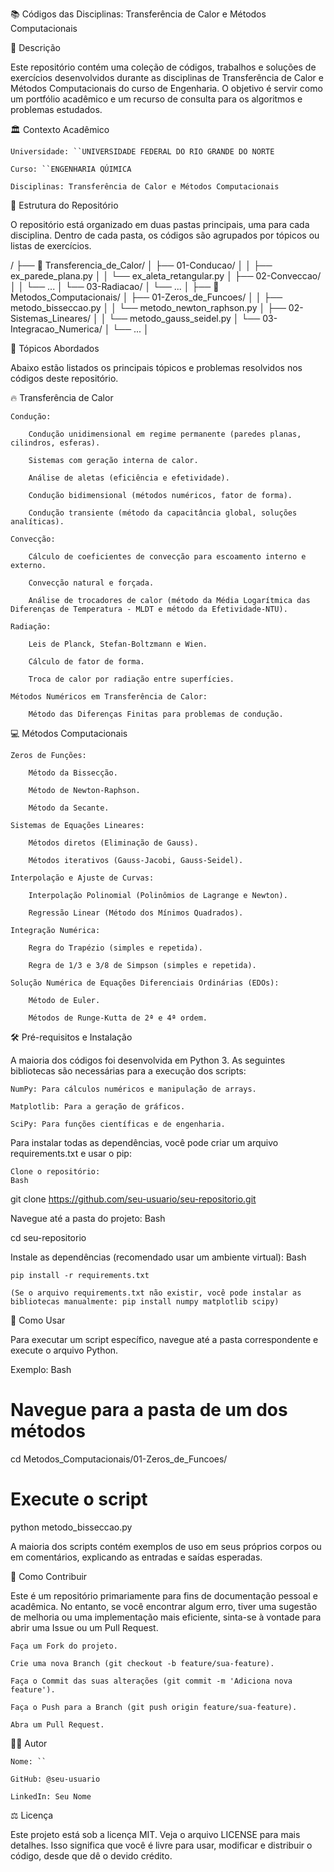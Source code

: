 📚 Códigos das Disciplinas: Transferência de Calor e Métodos Computacionais

📝 Descrição

Este repositório contém uma coleção de códigos, trabalhos e soluções de exercícios desenvolvidos durante as disciplinas de Transferência de Calor e Métodos Computacionais do curso de Engenharia. O objetivo é servir como um portfólio acadêmico e um recurso de consulta para os algoritmos e problemas estudados.

🏛️ Contexto Acadêmico

    Universidade: ``UNIVERSIDADE FEDERAL DO RIO GRANDE DO NORTE

    Curso: ``ENGENHARIA QÚIMICA

    Disciplinas: Transferência de Calor e Métodos Computacionais


📂 Estrutura do Repositório

O repositório está organizado em duas pastas principais, uma para cada disciplina. Dentro de cada pasta, os códigos são agrupados por tópicos ou listas de exercícios.

/
├── 📁 Transferencia_de_Calor/
│   ├── 01-Conducao/
│   │   ├── ex_parede_plana.py
│   │   └── ex_aleta_retangular.py
│   ├── 02-Conveccao/
│   │   └── ...
│   └── 03-Radiacao/
│       └── ...
│
├── 📁 Metodos_Computacionais/
│   ├── 01-Zeros_de_Funcoes/
│   │   ├── metodo_bisseccao.py
│   │   └── metodo_newton_raphson.py
│   ├── 02-Sistemas_Lineares/
│   │   └── metodo_gauss_seidel.py
│   └── 03-Integracao_Numerica/
│       └── ...
│


📖 Tópicos Abordados

Abaixo estão listados os principais tópicos e problemas resolvidos nos códigos deste repositório.

🔥 Transferência de Calor

    Condução:

        Condução unidimensional em regime permanente (paredes planas, cilindros, esferas).

        Sistemas com geração interna de calor.

        Análise de aletas (eficiência e efetividade).

        Condução bidimensional (métodos numéricos, fator de forma).

        Condução transiente (método da capacitância global, soluções analíticas).

    Convecção:

        Cálculo de coeficientes de convecção para escoamento interno e externo.

        Convecção natural e forçada.

        Análise de trocadores de calor (método da Média Logarítmica das Diferenças de Temperatura - MLDT e método da Efetividade-NTU).

    Radiação:

        Leis de Planck, Stefan-Boltzmann e Wien.

        Cálculo de fator de forma.

        Troca de calor por radiação entre superfícies.

    Métodos Numéricos em Transferência de Calor:

        Método das Diferenças Finitas para problemas de condução.

💻 Métodos Computacionais

    Zeros de Funções:

        Método da Bissecção.

        Método de Newton-Raphson.

        Método da Secante.

    Sistemas de Equações Lineares:

        Métodos diretos (Eliminação de Gauss).

        Métodos iterativos (Gauss-Jacobi, Gauss-Seidel).

    Interpolação e Ajuste de Curvas:

        Interpolação Polinomial (Polinômios de Lagrange e Newton).

        Regressão Linear (Método dos Mínimos Quadrados).

    Integração Numérica:

        Regra do Trapézio (simples e repetida).

        Regra de 1/3 e 3/8 de Simpson (simples e repetida).

    Solução Numérica de Equações Diferenciais Ordinárias (EDOs):

        Método de Euler.

        Métodos de Runge-Kutta de 2ª e 4ª ordem.

🛠️ Pré-requisitos e Instalação

A maioria dos códigos foi desenvolvida em Python 3. As seguintes bibliotecas são necessárias para a execução dos scripts:

    NumPy: Para cálculos numéricos e manipulação de arrays.

    Matplotlib: Para a geração de gráficos.

    SciPy: Para funções científicas e de engenharia.

Para instalar todas as dependências, você pode criar um arquivo requirements.txt e usar o pip:

    Clone o repositório:
    Bash

git clone https://github.com/seu-usuario/seu-repositorio.git

Navegue até a pasta do projeto:
Bash

cd seu-repositorio

Instale as dependências (recomendado usar um ambiente virtual):
Bash

    pip install -r requirements.txt

    (Se o arquivo requirements.txt não existir, você pode instalar as bibliotecas manualmente: pip install numpy matplotlib scipy)

🚀 Como Usar

Para executar um script específico, navegue até a pasta correspondente e execute o arquivo Python.

Exemplo:
Bash

# Navegue para a pasta de um dos métodos
cd Metodos_Computacionais/01-Zeros_de_Funcoes/

# Execute o script
python metodo_bisseccao.py

A maioria dos scripts contém exemplos de uso em seus próprios corpos ou em comentários, explicando as entradas e saídas esperadas.

🤝 Como Contribuir

Este é um repositório primariamente para fins de documentação pessoal e acadêmica. No entanto, se você encontrar algum erro, tiver uma sugestão de melhoria ou uma implementação mais eficiente, sinta-se à vontade para abrir uma Issue ou um Pull Request.

    Faça um Fork do projeto.

    Crie uma nova Branch (git checkout -b feature/sua-feature).

    Faça o Commit das suas alterações (git commit -m 'Adiciona nova feature').

    Faça o Push para a Branch (git push origin feature/sua-feature).

    Abra um Pull Request.

🧑‍💻 Autor

    Nome: ``

    GitHub: @seu-usuario

    LinkedIn: Seu Nome

⚖️ Licença

Este projeto está sob a licença MIT. Veja o arquivo LICENSE para mais detalhes. Isso significa que você é livre para usar, modificar e distribuir o código, desde que dê o devido crédito.
